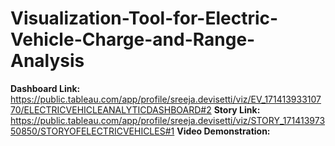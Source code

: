 # Visualization-Tool-for-Electric-Vehicle-Charge-and-Range-Analysis

**Dashboard Link:** https://public.tableau.com/app/profile/sreeja.devisetti/viz/EV_17141393310770/ELECTRICVEHICLEANALYTICDASHBOARD#2
**Story Link:** https://public.tableau.com/app/profile/sreeja.devisetti/viz/STORY_17141397350850/STORYOFELECTRICVEHICLES#1
**Video Demonstration:**
